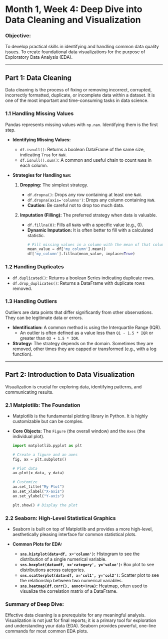 # Month 1, Week 4: Deep Dive into Data Cleaning and Visualization

### **Objective:**
To develop practical skills in identifying and handling common data quality issues. To create foundational data visualizations for the purpose of Exploratory Data Analysis (EDA).

---

## Part 1: Data Cleaning

Data cleaning is the process of fixing or removing incorrect, corrupted, incorrectly formatted, duplicate, or incomplete data within a dataset. It is one of the most important and time-consuming tasks in data science.

### **1.1 Handling Missing Values**

Pandas represents missing values with `np.nan`. Identifying them is the first step.

*   **Identifying Missing Values:**
    *   `df.isnull()`: Returns a boolean DataFrame of the same size, indicating `True` for `NaN`.
    *   `df.isnull().sum()`: A common and useful chain to count `NaN`s in each column.

*   **Strategies for Handling `NaN`:**
    1.  **Dropping:** The simplest strategy.
        *   `df.dropna()`: Drops any row containing at least one `NaN`.
        *   `df.dropna(axis='columns')`: Drops any column containing `NaN`.
        *   **Caution:** Be careful not to drop too much data.

    2.  **Imputation (Filling):** The preferred strategy when data is valuable.
        *   `df.fillna(0)`: Fills all `NaN`s with a specific value (e.g., 0).
        *   **Dynamic Imputation:** It is often better to fill with a calculated statistic.
            ```python
            # Fill missing values in a column with the mean of that column
            mean_value = df['my_column'].mean()
            df['my_column'].fillna(mean_value, inplace=True)
            ```

### **1.2 Handling Duplicates**

*   `df.duplicated()`: Returns a boolean Series indicating duplicate rows.
*   `df.drop_duplicates()`: Returns a DataFrame with duplicate rows removed.

### **1.3 Handling Outliers**

Outliers are data points that differ significantly from other observations. They can be legitimate data or errors.

*   **Identification:** A common method is using the Interquartile Range (IQR).
    *   An outlier is often defined as a value less than `Q1 - 1.5 * IQR` or greater than `Q3 + 1.5 * IQR`.
*   **Strategy:** The strategy depends on the domain. Sometimes they are removed, other times they are capped or transformed (e.g., with a log function).

---

## Part 2: Introduction to Data Visualization

Visualization is crucial for exploring data, identifying patterns, and communicating results.

### **2.1 Matplotlib: The Foundation**

*   Matplotlib is the fundamental plotting library in Python. It is highly customizable but can be complex.
*   **Core Objects:** The `Figure` (the overall window) and the `Axes` (the individual plot).

    ```python
    import matplotlib.pyplot as plt

    # Create a figure and an axes
    fig, ax = plt.subplots()

    # Plot data
    ax.plot(x_data, y_data)

    # Customize
    ax.set_title("My Plot")
    ax.set_xlabel("X-axis")
    ax.set_ylabel("Y-axis")

    plt.show() # Display the plot
    ```

### **2.2 Seaborn: High-Level Statistical Graphics**

*   Seaborn is built on top of Matplotlib and provides a more high-level, aesthetically pleasing interface for common statistical plots.

*   **Common Plots for EDA:**
    *   **`sns.histplot(data=df, x='column')`:** Histogram to see the distribution of a single numerical variable.
    *   **`sns.boxplot(data=df, x='category', y='value')`:** Box plot to see distributions across categories.
    *   **`sns.scatterplot(data=df, x='col1', y='col2')`:** Scatter plot to see the relationship between two numerical variables.
    *   **`sns.heatmap(df.corr(), annot=True)`:** Heatmap, often used to visualize the correlation matrix of a DataFrame.

### **Summary of Deep Dive:**
Effective data cleaning is a prerequisite for any meaningful analysis. Visualization is not just for final reports; it is a primary tool for exploration and understanding your data (EDA). Seaborn provides powerful, one-line commands for most common EDA plots.

